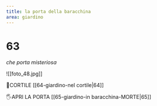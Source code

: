 ```yaml
---
title: la porta della baracchina
area: giardino
---
```

# 63
_che porta misteriosa_

![[foto_48.jpg]]

👣CORTILE [[64-giardino-nel cortile|64]]

🖐APRI LA PORTA [[65-giardino-in baracchina-MORTE|65]]

